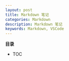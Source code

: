 ```yaml
---
layout: post
title: Markdown 笔记
categories: Markdown
description: Markdown 笔记
keywords: Markdown, VSCode
---
```



**目录**

* TOC
